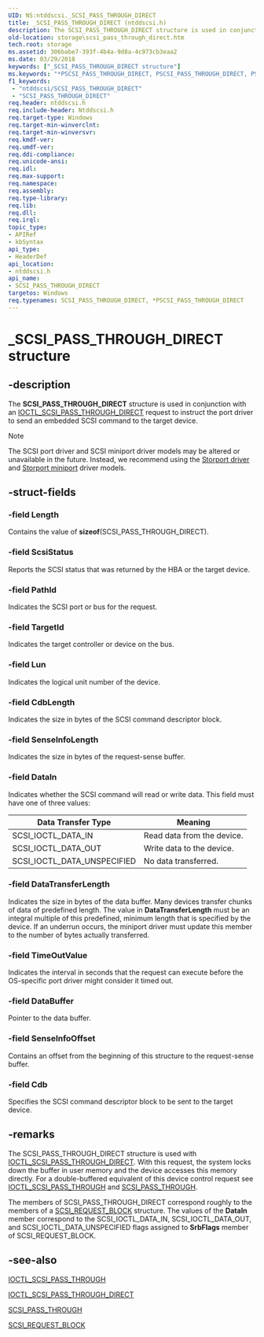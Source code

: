 ```yaml
---
UID: NS:ntddscsi._SCSI_PASS_THROUGH_DIRECT
title: _SCSI_PASS_THROUGH_DIRECT (ntddscsi.h)
description: The SCSI_PASS_THROUGH_DIRECT structure is used in conjunction with an IOCTL_SCSI_PASS_THROUGH_DIRECT request to instruct the port driver to send an embedded SCSI command to the target device.
old-location: storage\scsi_pass_through_direct.htm
tech.root: storage
ms.assetid: 306babe7-393f-4b4a-9d8a-4c973cb3eaa2
ms.date: 03/29/2018
keywords: ["_SCSI_PASS_THROUGH_DIRECT structure"]
ms.keywords: "*PSCSI_PASS_THROUGH_DIRECT, PSCSI_PASS_THROUGH_DIRECT, PSCSI_PASS_THROUGH_DIRECT structure pointer [Storage Devices], SCSI_PASS_THROUGH_DIRECT, SCSI_PASS_THROUGH_DIRECT structure [Storage Devices], _SCSI_PASS_THROUGH_DIRECT, ntddscsi/PSCSI_PASS_THROUGH_DIRECT, ntddscsi/SCSI_PASS_THROUGH_DIRECT, storage.scsi_pass_through_direct, structs-scsibus_64c46eef-e5bc-4e81-a479-2bdbd93605e7.xml"
f1_keywords:
 - "ntddscsi/SCSI_PASS_THROUGH_DIRECT"
 - "SCSI_PASS_THROUGH_DIRECT"
req.header: ntddscsi.h
req.include-header: Ntddscsi.h
req.target-type: Windows
req.target-min-winverclnt: 
req.target-min-winversvr: 
req.kmdf-ver: 
req.umdf-ver: 
req.ddi-compliance: 
req.unicode-ansi: 
req.idl: 
req.max-support: 
req.namespace: 
req.assembly: 
req.type-library: 
req.lib: 
req.dll: 
req.irql: 
topic_type:
- APIRef
- kbSyntax
api_type:
- HeaderDef
api_location:
- ntddscsi.h
api_name:
- SCSI_PASS_THROUGH_DIRECT
targetos: Windows
req.typenames: SCSI_PASS_THROUGH_DIRECT, *PSCSI_PASS_THROUGH_DIRECT
---
```


# _SCSI_PASS_THROUGH_DIRECT structure

## -description

The **SCSI_PASS_THROUGH_DIRECT** structure is used in conjunction with an [IOCTL_SCSI_PASS_THROUGH_DIRECT](ni-ntddscsi-ioctl_scsi_pass_through_direct.md) request to instruct the port driver to send an embedded SCSI command to the target device.

> [!NOTE]
> The SCSI port driver and SCSI miniport driver models may be altered or unavailable in the future. Instead, we recommend using the [Storport driver](https://docs.microsoft.com/windows-hardware/drivers/storage/storport-driver-overview) and [Storport miniport](https://docs.microsoft.com/windows-hardware/drivers/storage/storage-miniport-drivers) driver models.

## -struct-fields

### -field Length

Contains the value of **sizeof**(SCSI_PASS_THROUGH_DIRECT).  

### -field ScsiStatus

Reports the SCSI status that was returned by the HBA or the target device.

### -field PathId

Indicates the SCSI port or bus for the request.

### -field TargetId

Indicates the target controller or device on the bus.  

### -field Lun

Indicates the logical unit number of the device.

### -field CdbLength

Indicates the size in bytes of the SCSI command descriptor block.

### -field SenseInfoLength

Indicates the size in bytes of the request-sense buffer.

### -field DataIn

Indicates whether the SCSI command will read or write data. This field must have one of three values:

|Data Transfer Type|Meaning|
|----|----|
|SCSI_IOCTL_DATA_IN|Read data from the device.|
|SCSI_IOCTL_DATA_OUT|Write data to the device.|
|SCSI_IOCTL_DATA_UNSPECIFIED|No data transferred.|

### -field DataTransferLength

Indicates the size in bytes of the data buffer. Many devices transfer chunks of data of predefined length. The value in **DataTransferLength** must be an integral multiple of this predefined, minimum length that is specified by the device. If an underrun occurs, the miniport driver must update this member to the number of bytes actually transferred.

### -field TimeOutValue

Indicates the interval in seconds that the request can execute before the OS-specific port driver might consider it timed out.

### -field DataBuffer

Pointer to the data buffer.

### -field SenseInfoOffset

Contains an offset from the beginning of this structure to the request-sense buffer.

### -field Cdb

Specifies the SCSI command descriptor block to be sent to the target device.

## -remarks

The SCSI_PASS_THROUGH_DIRECT structure is used with [IOCTL_SCSI_PASS_THROUGH_DIRECT](https://docs.microsoft.com/windows-hardware/drivers/ddi/ntddscsi/ni-ntddscsi-ioctl_scsi_pass_through_direct). With this request, the system locks down the buffer in user memory and the device accesses this memory directly. For a double-buffered equivalent of this device control request see [IOCTL_SCSI_PASS_THROUGH](https://docs.microsoft.com/windows-hardware/drivers/ddi/ntddscsi/ni-ntddscsi-ioctl_scsi_pass_through) and [SCSI_PASS_THROUGH](https://docs.microsoft.com/windows-hardware/drivers/ddi/ntddscsi/ns-ntddscsi-_scsi_pass_through).

The members of SCSI_PASS_THROUGH_DIRECT correspond roughly to the members of a [SCSI_REQUEST_BLOCK](https://docs.microsoft.com/windows-hardware/drivers/ddi/srb/ns-srb-_scsi_request_block) structure. The values of the **DataIn** member correspond to the SCSI_IOCTL_DATA_IN, SCSI_IOCTL_DATA_OUT, and SCSI_IOCTL_DATA_UNSPECIFIED flags assigned to **SrbFlags** member of SCSI_REQUEST_BLOCK.

## -see-also

[IOCTL_SCSI_PASS_THROUGH](https://docs.microsoft.com/windows-hardware/drivers/ddi/ntddscsi/ni-ntddscsi-ioctl_scsi_pass_through)

[IOCTL_SCSI_PASS_THROUGH_DIRECT](https://docs.microsoft.com/windows-hardware/drivers/ddi/ntddscsi/ni-ntddscsi-ioctl_scsi_pass_through_direct)

[SCSI_PASS_THROUGH](https://docs.microsoft.com/windows-hardware/drivers/ddi/ntddscsi/ns-ntddscsi-_scsi_pass_through)

[SCSI_REQUEST_BLOCK](https://docs.microsoft.com/windows-hardware/drivers/ddi/srb/ns-srb-_scsi_request_block)
